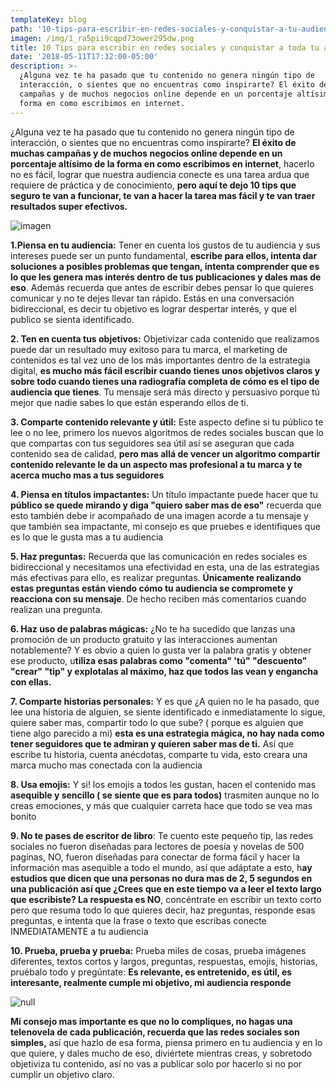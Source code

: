 ```yaml
---
templateKey: blog
path: '10-tips-para-escribir-en-redes-sociales-y-conquistar-a-tu-audiencia'
imagen: /img/1_ra5pii9cqpd73ower295dw.png
title: 10 Tips para escribir en redes sociales y conquistar a toda tu audiencia
date: '2018-05-11T17:32:00-05:00'
description: >-
  ¿Alguna vez te ha pasado que tu contenido no genera ningún tipo de
  interacción, o sientes que no encuentras como inspirarte? El éxito de muchas
  campañas y de muchos negocios online depende en un porcentaje altísimo de la
  forma en como escribimos en internet.
---
```

¿Alguna vez te ha pasado que tu contenido no genera ningún tipo de interacción, o sientes que no encuentras como inspirarte? **El éxito de muchas campañas y de muchos negocios online depende en un porcentaje altísimo de la forma en como escribimos en internet**, hacerlo no es fácil, lograr que nuestra audiencia conecte es una tarea ardua que requiere de práctica y de conocimiento, **pero aquí te dejo 10 tips que seguro te van a funcionar, te van a hacer la tarea mas fácil y te van traer resultados super efectivos.**

![imagen](/img/1_ra5pii9cqpd73ower295dw.png)


**1.Piensa en tu audiencia:** Tener en cuenta los gustos de tu audiencia y sus intereses puede ser un punto fundamental, **escribe para ellos, intenta dar soluciones a posibles problemas que tengan, intenta comprender que es lo que les genera mas interés dentro de tus publicaciones y dales mas de eso**. Además recuerda que antes de escribir debes pensar lo que quieres comunicar y no te dejes llevar tan rápido. Estás en una conversación bidireccional, es decir tu objetivo es lograr despertar interés, y que el publico se sienta identificado.

**2. Ten en cuenta tus objetivos:** Objetivizar cada contenido que realizamos puede dar un resultado muy exitoso para tu marca, el marketing de contenidos es tal vez uno de los más importantes dentro de la estrategia digital, **es mucho más fácil escribir cuando tienes unos objetivos claros y sobre todo cuando tienes una radiografía completa de cómo es el tipo de audiencia que tienes**. Tu mensaje será más directo y persuasivo porque tú mejor que nadie sabes lo que están esperando ellos de ti.

**3. Comparte contenido relevante y útil:** Este aspecto define si tu público te lee o no lee, primero los nuevos algoritmos de redes sociales buscan que lo que compartas con tus seguidores sea útil así se aseguran que cada contenido sea de calidad, **pero mas allá de vencer un algoritmo compartir contenido relevante le da un aspecto mas profesional a tu marca y te acerca mucho mas a tus seguidores**

**4. Piensa en títulos impactantes:** Un título impactante puede hacer que tu **público se quede mirando y diga "quiero saber mas de eso"** recuerda que esto también debe ir acompañado de una imagen acorde a tu mensaje y que también sea impactante, mi consejo es que pruebes e identifiques que es lo que le gusta mas a tu audiencia

**5. Haz preguntas:** Recuerda que las comunicación en redes sociales es bidireccional y necesitamos una efectividad en esta, una de las estrategias más efectivas para ello, es realizar preguntas. **Únicamente realizando estas preguntas están viendo cómo tu audiencia se compromete y reacciona con su mensaje**. De hecho reciben más comentarios cuando realizan una pregunta.

**6. Haz uso de palabras mágicas:** ¿No te ha sucedido que lanzas una promoción de un producto gratuito y las interacciones aumentan notablemente? Y es obvio a quien lo gusta ver la palabra gratis y obtener ese producto, u**tiliza esas palabras como "comenta" 'tú" "descuento" "crear" "tip" y explotalas al máximo, haz que todos las vean y engancha con ellas.**

**7. Comparte historias personales:** Y es que ¿A quien no le ha pasado, que lee una historia de alguien, se siente identificado e inmediatamente lo sigue, quiere saber mas, compartir todo lo que sube? ( porque es alguien que tiene algo parecido a mi) **esta es una estrategia mágica, no hay nada como tener seguidores que te admiran y quieren saber mas de ti.** Así que escribe tu historia, cuenta anécdotas, comparte tu vida, esto creara una marca mucho mas conectada con la audiencia

**8. Usa emojis:** Y si! los emojis a todos les gustan, hacen el contenido mas **asequible y sencillo ( se siente que es para todos)** trasmiten aunque no lo creas emociones, y más que cualquier carreta hace que todo se vea mas bonito

**9. No te pases de escritor de libro**: Te cuento este pequeño tip, las redes sociales no fueron diseñadas para lectores de poesía y novelas de 500 paginas, NO, fueron diseñadas para conectar de forma fácil y hacer la información mas asequible a todo el mundo, así que adáptate a esto, h**ay estudios que dicen que una personas no dura mas de 2, 5 segundos en una publicación así que ¿Crees que en este tiempo va a leer el texto largo que escribiste? La respuesta es NO**, concéntrate en escribir un texto corto pero que resuma todo lo que quieres decir, haz preguntas, responde esas preguntas, e intenta que la frase o texto que escribas conecte INMEDIATAMENTE a tu audiencia

**10. Prueba, prueba y prueba:** Prueba miles de cosas, prueba imágenes diferentes, textos cortos y largos, preguntas, respuestas, emojis, historias, pruébalo todo y pregúntate: **Es relevante, es entretenido, es útil, es interesante, realmente cumple mi objetivo, mi audiencia responde**

![null](/img/1_izr1h8b8hwkyyjloaioyig.png)

**Mi consejo mas importante es que no lo compliques, no hagas una telenovela de cada publicación, recuerda que las redes sociales son simples,** así que hazlo de esa forma, piensa primero en tu audiencia y en lo que quiere, y dales mucho de eso, diviértete mientras creas, y sobretodo objetiviza tu contenido, así no vas a publicar solo por hacerlo si no por cumplir un objetivo claro.
